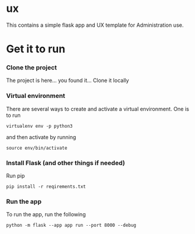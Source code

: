 # ux
This contains a simple flask app and UX template for Administration use.

# Get it to run

### Clone the project
The project is here... you found it... Clone it locally

### Virtual environment
There are several ways to create and activate a virtual environment.  One is to run
```
virtualenv env -p python3
```
and then activate by running
```
source env/bin/activate
```
### Install Flask (and other things if needed)
Run pip
```
pip install -r reqirements.txt
```
### Run the app
To run the app, run the following
```
python -m flask --app app run --port 8000 --debug
```